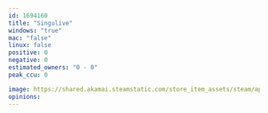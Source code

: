 ```yaml
---
id: 1694160
title: "Singulive"
windows: "true"
mac: "false"
linux: false
positive: 0
negative: 0
estimated_owners: "0 - 0"
peak_ccu: 0

image: https://shared.akamai.steamstatic.com/store_item_assets/steam/apps/1694160/header.jpg?t=1629218181
opinions:
---
```

